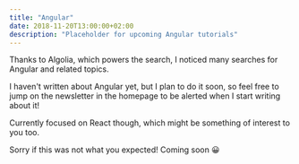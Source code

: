 ```yaml
---
title: "Angular"
date: 2018-11-20T13:00:00+02:00
description: "Placeholder for upcoming Angular tutorials"
---
```


Thanks to Algolia, which powers the search, I noticed many searches for Angular and related topics.

I haven't written about Angular yet, but I plan to do it soon, so feel free to jump on the newsletter in the homepage to be alerted when I start writing about it!

Currently focused on React though, which might be something of interest to you too.

Sorry if this was not what you expected! Coming soon 😀